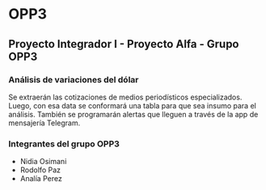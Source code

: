 # OPP3

## Proyecto Integrador I - Proyecto Alfa - Grupo OPP3

### Análisis de variaciones del dólar 
Se extraerán las cotizaciones de medios periodísticos especializados. Luego, con esa data se conformará una tabla para que sea insumo para el análisis.
También se programarán alertas que lleguen a través de la app de mensajería Telegram.

### Integrantes del grupo OPP3
- Nidia Osimani
- Rodolfo Paz
- Analía Perez
